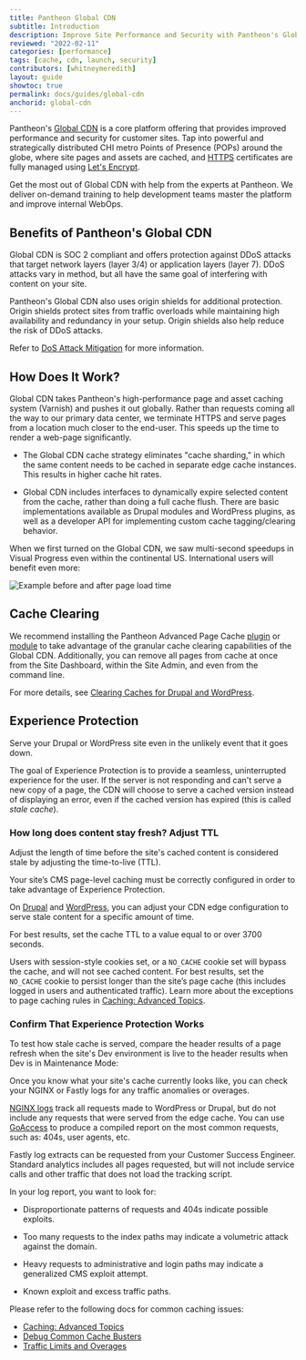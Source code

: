 ```yaml
---
title: Pantheon Global CDN
subtitle: Introduction
description: Improve Site Performance and Security with Pantheon's Global CDN.
reviewed: "2022-02-11"
categories: [performance]
tags: [cache, cdn, launch, security]
contributors: [whitneymeredith]
layout: guide
showtoc: true
permalink: docs/guides/global-cdn
anchorid: global-cdn
---
```


Pantheon's [Global CDN](https://pantheon.io/features/global-cdn) is a core platform offering that provides improved performance and security for customer sites. Tap into powerful and strategically distributed CHI metro Points of Presence (POPs) around the globe, where site pages and assets are cached, and [HTTPS](/guides/global-cdn/https) certificates are fully managed using [Let's Encrypt](https://letsencrypt.org).

<Enablement title="Agency WebOps Training" link="https://pantheon.io/learn-pantheon?docs">

Get the most out of Global CDN with help from the experts at Pantheon. We deliver on-demand training to help development teams master the platform and improve internal WebOps. 

</Enablement>

## Benefits of Pantheon's Global CDN

Global CDN is SOC 2 compliant and offers protection against DDoS attacks that target network layers (layer 3/4) or application layers (layer 7). DDoS attacks vary in method, but all have the same goal of interfering with content on your site.

Pantheon's Global CDN also uses origin shields for additional protection. Origin shields protect sites from traffic overloads while maintaining high availability and redundancy in your setup. Origin shields also help reduce the risk of DDoS attacks.

Refer to [DoS Attack Mitigation](/optimize-site-traffic#dos-attack-mitigation) for more information.

## How Does It Work?

Global CDN takes Pantheon's high-performance page and asset caching system (Varnish) and pushes it out globally. Rather than requests coming all the way to our primary data center, we terminate HTTPS and serve pages from a location much closer to the end-user. This speeds up the time to render a web-page significantly.

- The Global CDN cache strategy eliminates "cache sharding," in which the same content needs to be cached in separate edge cache instances. This results in higher cache hit rates.

- Global CDN includes interfaces to dynamically expire selected content from the cache, rather than doing a full cache flush. There are basic implementations available as Drupal modules and WordPress plugins, as well as a developer API for implementing custom cache tagging/clearing behavior.

When we first turned on the Global CDN, we saw multi-second speedups in Visual Progress <Popover title="Visual Progress" content="The pace at which content renders on the visible page" /> even within the continental US. International users will benefit even more:

![Example before and after page load time](../images/global-cdn-time-to-load.png)

## Cache Clearing

We recommend installing the Pantheon Advanced Page Cache [plugin](https://wordpress.org/plugins/pantheon-advanced-page-cache/) or [module](https://www.drupal.org/project/pantheon_advanced_page_cache) to take advantage of the granular cache clearing capabilities of the Global CDN. Additionally, you can remove all pages from cache at once from the Site Dashboard, within the Site Admin, and even from the command line.

For more details, see [Clearing Caches for Drupal and WordPress](/clear-caches).

## Experience Protection

Serve your Drupal or WordPress site even in the unlikely event that it goes down.

The goal of Experience Protection is to provide a seamless, uninterrupted experience for the user. If the server is not responding and can't serve a new copy of a page, the CDN will choose to serve a cached version instead of displaying an error, even if the cached version has expired (this is called _stale cache_).

### How long does content stay fresh? Adjust TTL

Adjust the length of time before the site's cached content is considered stale by adjusting the time-to-live (TTL).

Your site’s CMS page-level caching must be correctly configured in order to take advantage of Experience Protection.

On [Drupal](/drupal-cache#drupal-8-performance-configuration) and [WordPress](/wordpress-cache-plugin#pantheon-page-cache-plugin-configuration), you can adjust your CDN edge configuration to serve stale content for a specific amount of time.

For best results, set the cache TTL to a value equal to or over 3700 seconds.

Users with session-style cookies set, or a `NO_CACHE` cookie set will bypass the cache, and will not see cached content. For best results, set the `NO_CACHE` cookie to persist longer than the site’s page cache (this includes logged in users and authenticated traffic). Learn more about the exceptions to page caching rules in [Caching: Advanced Topics](/caching-advanced-topics#allow-a-user-to-bypass-the-cache).

### Confirm That Experience Protection Works

To test how stale cache is served, compare the header results of a page refresh when the site's Dev environment is live to the header results when Dev is in Maintenance Mode:

<Partial file="global-cdn-test-cache.md" />

Once you know what your site's cache currently looks like, you can check your NGINX or Fastly logs for any traffic anomalies or overages.

[NGINX logs](/logs#available-logs) track all requests made to WordPress or Drupal, but do not include any requests that were served from the edge cache. You can use [GoAccess](/nginx-access-log) to produce a compiled report on the most common requests, such as: 404s, user agents, etc.

Fastly log extracts can be requested from your Customer Success Engineer. Standard analytics includes all pages requested, but will not include service calls and other traffic that does not load the tracking script.

In your log report, you want to look for:

- Disproportionate patterns of requests and 404s indicate possible exploits.

- Too many requests to the index paths may indicate a volumetric attack against the domain.

- Heavy requests to administrative and login paths may indicate a generalized CMS exploit attempt.

- Known exploit and excess traffic paths.

Please refer to the following docs for common caching issues:

- [Caching: Advanced Topics](/caching-advanced-topics)
- [Debug Common Cache Busters](/guides/frontend-performance/caching#troubleshoot-caching-issues)
- [Traffic Limits and Overages](/traffic-limits)

